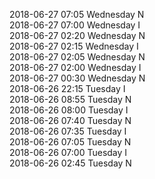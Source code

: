 2018-06-27 07:05 Wednesday  N  
2018-06-27 07:00 Wednesday  I  
2018-06-27 02:20 Wednesday  N  
2018-06-27 02:15 Wednesday  I  
2018-06-27 02:05 Wednesday  N  
2018-06-27 02:00 Wednesday  I  
2018-06-27 00:30 Wednesday  N  
2018-06-26 22:15 Tuesday  I  
2018-06-26 08:55 Tuesday  N  
2018-06-26 08:00 Tuesday  I  
2018-06-26 07:40 Tuesday  N  
2018-06-26 07:35 Tuesday  I  
2018-06-26 07:05 Tuesday  N  
2018-06-26 07:00 Tuesday  I  
2018-06-26 02:45 Tuesday  N  
